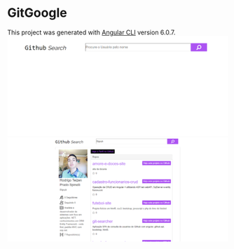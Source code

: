 # GitGoogle

This project was generated with [Angular CLI](https://github.com/angular/angular-cli) version 6.0.7.
![](fotos/foto-1.png)
![](fotos/foto-2.png)
